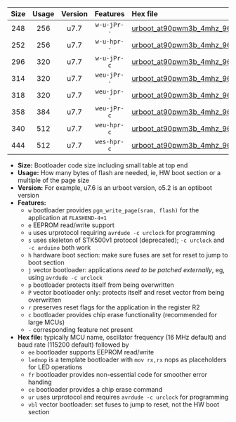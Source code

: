 |Size|Usage|Version|Features|Hex file|
|:-:|:-:|:-:|:-:|:--|
|248|256|u7.7|`w-u-jPr--`|[urboot_at90pwm3b_4mhz_9600bps_lednop_ur_vbl.hex](https://raw.githubusercontent.com/stefanrueger/urboot.hex/main/mcus/at90pwm3b/fcpu_4mhz/9600_bps/urboot_at90pwm3b_4mhz_9600bps_lednop_ur_vbl.hex)|
|252|256|u7.7|`w-u-hpr--`|[urboot_at90pwm3b_4mhz_9600bps_lednop_fr_ur.hex](https://raw.githubusercontent.com/stefanrueger/urboot.hex/main/mcus/at90pwm3b/fcpu_4mhz/9600_bps/urboot_at90pwm3b_4mhz_9600bps_lednop_fr_ur.hex)|
|296|320|u7.7|`w-u-jPr-c`|[urboot_at90pwm3b_4mhz_9600bps_lednop_fr_ce_ur_vbl.hex](https://raw.githubusercontent.com/stefanrueger/urboot.hex/main/mcus/at90pwm3b/fcpu_4mhz/9600_bps/urboot_at90pwm3b_4mhz_9600bps_lednop_fr_ce_ur_vbl.hex)|
|314|320|u7.7|`weu-jPr--`|[urboot_at90pwm3b_4mhz_9600bps_ee_lednop_ur_vbl.hex](https://raw.githubusercontent.com/stefanrueger/urboot.hex/main/mcus/at90pwm3b/fcpu_4mhz/9600_bps/urboot_at90pwm3b_4mhz_9600bps_ee_lednop_ur_vbl.hex)|
|318|320|u7.7|`weu-jpr--`|[urboot_at90pwm3b_4mhz_9600bps_ee_lednop_fr_ur_vbl.hex](https://raw.githubusercontent.com/stefanrueger/urboot.hex/main/mcus/at90pwm3b/fcpu_4mhz/9600_bps/urboot_at90pwm3b_4mhz_9600bps_ee_lednop_fr_ur_vbl.hex)|
|358|384|u7.7|`weu-jPr-c`|[urboot_at90pwm3b_4mhz_9600bps_ee_lednop_fr_ce_ur_vbl.hex](https://raw.githubusercontent.com/stefanrueger/urboot.hex/main/mcus/at90pwm3b/fcpu_4mhz/9600_bps/urboot_at90pwm3b_4mhz_9600bps_ee_lednop_fr_ce_ur_vbl.hex)|
|340|512|u7.7|`weu-hpr-c`|[urboot_at90pwm3b_4mhz_9600bps_ee_lednop_fr_ce_ur.hex](https://raw.githubusercontent.com/stefanrueger/urboot.hex/main/mcus/at90pwm3b/fcpu_4mhz/9600_bps/urboot_at90pwm3b_4mhz_9600bps_ee_lednop_fr_ce_ur.hex)|
|444|512|u7.7|`wes-hpr-c`|[urboot_at90pwm3b_4mhz_9600bps_ee_lednop_fr_ce.hex](https://raw.githubusercontent.com/stefanrueger/urboot.hex/main/mcus/at90pwm3b/fcpu_4mhz/9600_bps/urboot_at90pwm3b_4mhz_9600bps_ee_lednop_fr_ce.hex)|

- **Size:** Bootloader code size including small table at top end
- **Usage:** How many bytes of flash are needed, ie, HW boot section or a multiple of the page size
- **Version:** For example, u7.6 is an urboot version, o5.2 is an optiboot version
- **Features:**
  + `w` bootloader provides `pgm_write_page(sram, flash)` for the application at `FLASHEND-4+1`
  + `e` EEPROM read/write support
  + `u` uses urprotocol requiring `avrdude -c urclock` for programming
  + `s` uses skeleton of STK500v1 protocol (deprecated); `-c urclock` and `-c arduino` both work
  + `h` hardware boot section: make sure fuses are set for reset to jump to boot section
  + `j` vector bootloader: applications *need to be patched externally*, eg, using `avrdude -c urclock`
  + `p` bootloader protects itself from being overwritten
  + `P` vector bootloader only: protects itself and reset vector from being overwritten
  + `r` preserves reset flags for the application in the register R2
  + `c` bootloader provides chip erase functionality (recommended for large MCUs)
  + `-` corresponding feature not present
- **Hex file:** typically MCU name, oscillator frequency (16 MHz default) and baud rate (115200 default) followed by
  + `ee` bootloader supports EEPROM read/write
  + `lednop` is a template bootloader with `mov rx,rx` nops as placeholders for LED operations
  + `fr` bootloader provides non-essential code for smoother error handing
  + `ce` bootloader provides a chip erase command
  + `ur` uses urprotocol and requires `avrdude -c urclock` for programming
  + `vbl` vector bootloader: set fuses to jump to reset, not the HW boot section
